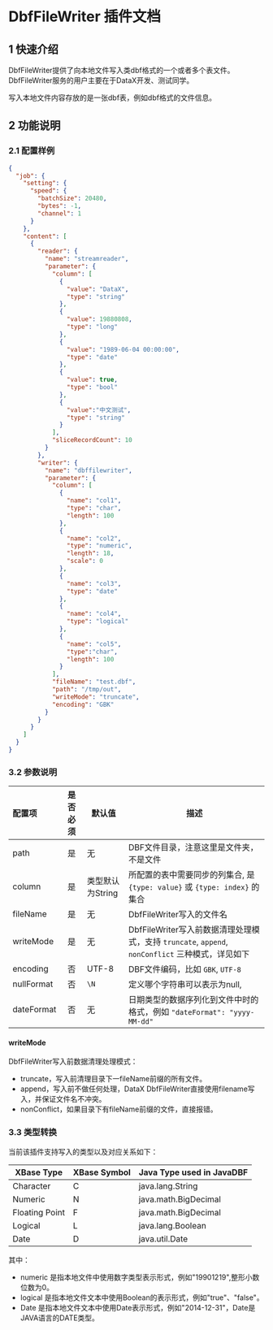 # DbfFileWriter 插件文档

## 1 快速介绍

DbfFileWriter提供了向本地文件写入类dbf格式的一个或者多个表文件。DbfFileWriter服务的用户主要在于DataX开发、测试同学。

写入本地文件内容存放的是一张dbf表，例如dbf格式的文件信息。

## 2 功能说明

### 2.1 配置样例

```json
{
  "job": {
    "setting": {
      "speed": {
        "batchSize": 20480,
        "bytes": -1,
        "channel": 1
      }
    },
    "content": [
      {
        "reader": {
          "name": "streamreader",
          "parameter": {
            "column": [
              {
                "value": "DataX",
                "type": "string"
              },
              {
                "value": 19880808,
                "type": "long"
              },
              {
                "value": "1989-06-04 00:00:00",
                "type": "date"
              },
              {
                "value": true,
                "type": "bool"
              },
	          {
			    "value":"中文测试",
				"type": "string"
              }
            ],
            "sliceRecordCount": 10
          }
        },
        "writer": {
          "name": "dbffilewriter",
          "parameter": {
            "column": [
              {
                "name": "col1",
                "type": "char",
                "length": 100
              },
              {
                "name": "col2",
                "type": "numeric",
                "length": 18,
                "scale": 0
              },
              {
                "name": "col3",
                "type": "date"
              },
              {
                "name": "col4",
                "type": "logical"
              },
			  {
				"name": "col5",
				"type":"char",
				"length": 100
			  }
            ],
            "fileName": "test.dbf",
            "path": "/tmp/out",
            "writeMode": "truncate",
			"encoding": "GBK"
          }
        }
      }
    ]
  }
}
```

### 3.2 参数说明

| 配置项           | 是否必须 | 默认值       |    描述    |
| :--------------- | :------: | ------------ |-------------|
| path             |    是    | 无           | DBF文件目录，注意这里是文件夹，不是文件 |
| column           |    是    | 类型默认为String  | 所配置的表中需要同步的列集合, 是 `{type: value}` 或 `{type: index}` 的集合 |
| fileName        | 是     | 无  | DbfFileWriter写入的文件名 |
| writeMode       | 是     | 无  | DbfFileWriter写入前数据清理处理模式，支持 `truncate`, `append`, `nonConflict` 三种模式，详见如下 |
| encoding            |    否    | UTF-8         | DBF文件编码，比如 `GBK`, `UTF-8` |
| nullFormat   |    否    | `\N`         | 定义哪个字符串可以表示为null, |
| dateFormat |  否   |  无  |  日期类型的数据序列化到文件中时的格式，例如 `"dateFormat": "yyyy-MM-dd"` |

#### writeMode

DbfFileWriter写入前数据清理处理模式：

- truncate，写入前清理目录下一fileName前缀的所有文件。
- append，写入前不做任何处理，DataX DbfFileWriter直接使用filename写入，并保证文件名不冲突。
- nonConflict，如果目录下有fileName前缀的文件，直接报错。

### 3.3 类型转换

当前该插件支持写入的类型以及对应关系如下：

| XBase Type    | XBase Symbol | Java Type used in JavaDBF |
|------------   | ------------ | ---------------------------
|Character      | C            | java.lang.String          |
|Numeric        | N            | java.math.BigDecimal      |
|Floating Point | F            | java.math.BigDecimal      |
|Logical        | L            | java.lang.Boolean         |
|Date           | D            | java.util.Date            |

其中：

- numeric 是指本地文件中使用数字类型表示形式，例如"19901219",整形小数位数为0。
- logical 是指本地文件文本中使用Boolean的表示形式，例如"true"、"false"。
- Date 是指本地文件文本中使用Date表示形式，例如"2014-12-31"，Date是JAVA语言的DATE类型。
